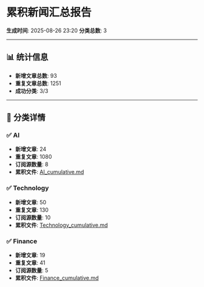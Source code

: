 # 累积新闻汇总报告

**生成时间**: 2025-08-26 23:20
**分类总数**: 3

---

## 📊 统计信息

- **新增文章总数**: 93
- **重复文章总数**: 1251
- **成功分类**: 3/3

---

## 📂 分类详情

### ✅ AI
- **新增文章**: 24
- **重复文章**: 1080
- **订阅源数量**: 8
- **累积文件**: [AI_cumulative.md](./AI_cumulative.md)

### ✅ Technology
- **新增文章**: 50
- **重复文章**: 130
- **订阅源数量**: 10
- **累积文件**: [Technology_cumulative.md](./Technology_cumulative.md)

### ✅ Finance
- **新增文章**: 19
- **重复文章**: 41
- **订阅源数量**: 5
- **累积文件**: [Finance_cumulative.md](./Finance_cumulative.md)
